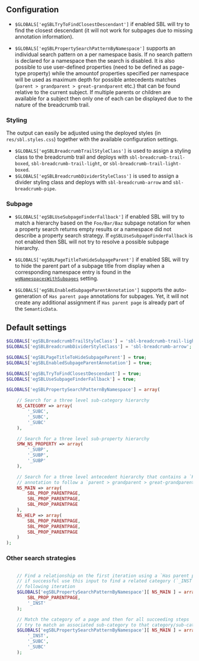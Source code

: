 ## Configuration

- `$GLOBALS['egSBLTryToFindClosestDescendant']` if enabled SBL will try to find the closest descendant
(it will not work for subpages due to missing annotation information).

- `$GLOBALS['egSBLPropertySearchPatternByNamespace']` supports an individual search pattern on
a per namespace basis. If no search pattern is declared for a namespace then the search is disabled.
It is also possible to use user-defined properties (need to be defined as page-type property) while
the amountof properties specified per namespace will be used as maximum depth for possible antecedents
matches (`parent > grandparent > great-grandparent` etc.) that can be found relative to the current
subject. If multiple parents or children are available for a subject then only one of each can be
displayed due to the nature of the breadcrumb trail.

### Styling

The output can easily be adjusted using the deployed styles (in `res/sbl.styles.css`) together with
the available configuration settings.

- `$GLOBALS['egSBLBreadcrumbTrailStyleClass']` is used to assign a styling class to the breadcrumb
  trail and deploys with `sbl-breadcrumb-trail-boxed`, `sbl-breadcrumb-trail-light`, or `sbl-breadcrumb-trail-light-boxed`.
- `$GLOBALS['egSBLBreadcrumbDividerStyleClass']` is used to assign a divider styling class and
  deploys with `sbl-breadcrumb-arrow` and `sbl-breadcrumb-pipe`.

### Subpage

- `$GLOBALS['egSBLUseSubpageFinderFallback']` if enabled SBL will try to match a hierarchy
based on the `Foo/Bar/Baz` subpage notation for when a property search returns empty results or a
namespace did not describe a property search strategy. If `egSBLUseSubpageFinderFallback` is not
enabled then SBL will not try to resolve a possible subpage hierarchy.
- `$GLOBALS['egSBLPageTitleToHideSubpageParent']` if enabled SBL will try to hide the parent part
of a subpage title from display when a corresponding namespace entry is found in the
[`wgNamespacesWithSubpages`][mw-nssubp] setting.

- `$GLOBALS['egSBLEnabledSubpageParentAnnotation']` supports the auto-generation of `Has parent page`
annotations for subpages. Yet, it will not create any additional assignment if `Has parent page` is
already part of the `SemanticData`.

## Default settings

```php
$GLOBALS['egSBLBreadcrumbTrailStyleClass'] = 'sbl-breadcrumb-trail-light';
$GLOBALS['egSBLBreadcrumbDividerStyleClass'] = 'sbl-breadcrumb-arrow';

$GLOBALS['egSBLPageTitleToHideSubpageParent'] = true;
$GLOBALS['egSBLEnabledSubpageParentAnnotation'] = true;

$GLOBALS['egSBLTryToFindClosestDescendant'] = true;
$GLOBALS['egSBLUseSubpageFinderFallback'] = true;

$GLOBALS['egSBLPropertySearchPatternByNamespace'] = array(

	// Search for a three level sub-category hierarchy
	NS_CATEGORY => array(
		'_SUBC',
		'_SUBC',
		'_SUBC'
	),

	// Search for a three level sub-property hierarchy
	SMW_NS_PROPERTY => array(
		'_SUBP',
		'_SUBP',
		'_SUBP'
	),

	// Search for a three level antecedent hierarchy that contains a `Has parent page`
	// annotation to follow a `parent > grandparent > great-grandparent` schema
	NS_MAIN => array(
		SBL_PROP_PARENTPAGE,
		SBL_PROP_PARENTPAGE,
		SBL_PROP_PARENTPAGE
	),
	NS_HELP => array(
		SBL_PROP_PARENTPAGE,
		SBL_PROP_PARENTPAGE,
		SBL_PROP_PARENTPAGE
	)
);
```

### Other search strategies

```php

	// Find a relationship on the first iteration using a `Has parent page` and
	// if successful use this input to find a related category (`_INST`) in the
	// following iteration
	$GLOBALS['egSBLPropertySearchPatternByNamespace'][ NS_MAIN ] = array(
		SBL_PROP_PARENTPAGE,
		'_INST'
	);

	// Match the category of a page and then for all succeeding steps
	// try to match an associated sub-category to that category/sub-category
	$GLOBALS['egSBLPropertySearchPatternByNamespace'][ NS_MAIN ] = array(
		'_INST',
		'_SUBC',
		'_SUBC'
	);
```

[mw-nssubp]: https://www.mediawiki.org/wiki/Manual:$wgNamespacesWithSubpages
